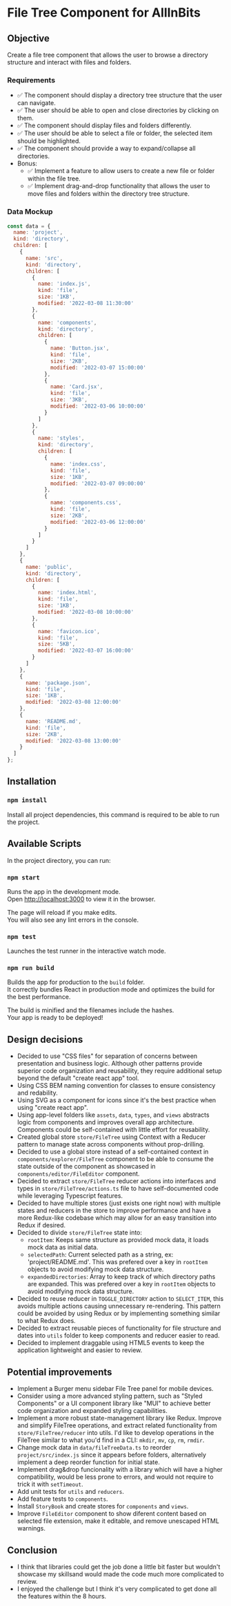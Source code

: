 # File Tree Component for AllInBits

## Objective

Create a file tree component that allows the user to browse a directory structure and interact with files and folders.

### Requirements

- ✅ The component should display a directory tree structure that the user can navigate.
- ✅ The user should be able to open and close directories by clicking on them.
- ✅ The component should display files and folders differently.
- ✅ The user should be able to select a file or folder, the selected item should be highlighted.
- ✅ The component should provide a way to expand/collapse all directories.
- Bonus:
    - ✅ Implement a feature to allow users to create a new file or folder within the file tree.
    - ✅ Implement drag-and-drop functionality that allows the user to move files and folders within the directory tree structure.

### Data Mockup

```javascript
const data = {
  name: 'project',
  kind: 'directory',
  children: [
    {
      name: 'src',
      kind: 'directory',
      children: [
        {
          name: 'index.js',
          kind: 'file',
          size: '1KB',
          modified: '2022-03-08 11:30:00'
        },
        {
          name: 'components',
          kind: 'directory',
          children: [
            {
              name: 'Button.jsx',
              kind: 'file',
              size: '2KB',
              modified: '2022-03-07 15:00:00'
            },
            {
              name: 'Card.jsx',
              kind: 'file',
              size: '3KB',
              modified: '2022-03-06 10:00:00'
            }
          ]
        },
        {
          name: 'styles',
          kind: 'directory',
          children: [
            {
              name: 'index.css',
              kind: 'file',
              size: '1KB',
              modified: '2022-03-07 09:00:00'
            },
            {
              name: 'components.css',
              kind: 'file',
              size: '2KB',
              modified: '2022-03-06 12:00:00'
            }
          ]
        }
      ]
    },
    {
      name: 'public',
      kind: 'directory',
      children: [
        {
          name: 'index.html',
          kind: 'file',
          size: '1KB',
          modified: '2022-03-08 10:00:00'
        },
        {
          name: 'favicon.ico',
          kind: 'file',
          size: '5KB',
          modified: '2022-03-07 16:00:00'
        }
      ]
    },
    {
      name: 'package.json',
      kind: 'file',
      size: '1KB',
      modified: '2022-03-08 12:00:00'
    },
    {
      name: 'README.md',
      kind: 'file',
      size: '2KB',
      modified: '2022-03-08 13:00:00'
    }
  ]
};
```

## Installation

### `npm install`

Install all project dependencies, this command is required to be able to run the project.

## Available Scripts

In the project directory, you can run:

### `npm start`

Runs the app in the development mode.\
Open [http://localhost:3000](http://localhost:3000) to view it in the browser.

The page will reload if you make edits.\
You will also see any lint errors in the console.

### `npm test`

Launches the test runner in the interactive watch mode.

### `npm run build`

Builds the app for production to the `build` folder.\
It correctly bundles React in production mode and optimizes the build for the best performance.

The build is minified and the filenames include the hashes.\
Your app is ready to be deployed!

## Design decisions

- Decided to use "CSS files" for separation of concerns between presentation and business logic. Although other patterns provide superior code organization and reusability, they require additional setup beyond the default "create react app" tool.
- Using CSS BEM naming convention for classes to ensure consistency and redability.
- Using SVG as a component for icons since it's the best practice when using "create react app".
- Using app-level folders like `assets`, `data`, `types`, and `views` abstracts logic from components and improves overall app architecture. Components could be self-contained with little effort for reusability.
- Created global store `store/FileTree` using Context with a Reducer pattern to manage state across components without prop-drilling.
- Decided to use a global store instead of a self-contained context in `components/explorer/FileTree` component to be able to consume the state outside of the component as showcased in `components/editor/FileEditor` component.
- Decided to extract `store/FileTree` reducer actions into interfaces and types in `store/FileTree/actions.ts` file to have self-documented code while leveraging Typescript features.
- Decided to have multiple stores (just exists one right now) with multiple states and reducers in the store to improve performance and have a more Redux-like codebase which may allow for an easy transition into Redux if desired.
- Decided to divide `store/FileTree` state into:
  - `rootItem`: Keeps same structure as provided mock data, it loads mock data as initial data.
  - `selectedPath`: Current selected path as a string, ex: 'project/README.md'. This was prefered over a key in `rootItem` objects to avoid modifying mock data structure.
  - `expandedDirectories`: Array to keep track of which directory paths are expanded. This was prefered over a key in `rootItem` objects to avoid modifying mock data structure.
- Decided to reuse reducer in `TOGGLE_DIRECTORY` action to `SELECT_ITEM`, this avoids multiple actions causing unnecessary re-rendering. This pattern could be avoided by using Redux or by implementing something similar to what Redux does.
- Decided to extract reusable pieces of functionality for file structure and dates into `utils` folder to keep components and reducer easier to read.
- Decided to implement draggable using HTML5 events to keep the application lightweight and easier to review.


## Potential improvements

- Implement a Burger menu sidebar File Tree panel for mobile devices.
- Consider using a more advanced styling pattern, such as "Styled Components" or a UI component library like "MUI" to achieve better code organization and expanded styling capabilities.
- Implement a more robust state-management library like Redux.
Improve and simplify FileTree operations, and extract related functionality from `store/FileTree/reducer` into utils. I'd like to develop operations in the FileTree similar to what you'd find in a CLI: `mkdir`, `mv`, `cp`, `rm`, `rmdir`.
- Change mock data in `data/fileTreeData.ts` to reorder `project/src/index.js` since it appears before folders, alternatively implement a deep reorder function for initial state.
- Implement drag&drop funcionality with a library which will have a higher compatibility, would be less prone to errors, and would not require to trick it with `setTimeout`.
- Add unit tests for `utils` and `reducers`.
- Add feature tests to `components`.
- Install `StoryBook` and create stores for `components` and `views`.
- Improve `FileEditor` component to show diferent content based on selected file extension, make it editable, and remove unescaped HTML warnings.

## Conclusion

- I think that libraries could get the job done a little bit faster but wouldn't showcase my skillsand would made the code much more complicated to review.
- I enjoyed the challenge but I think it's very complicated to get done all the features within the 8 hours.
